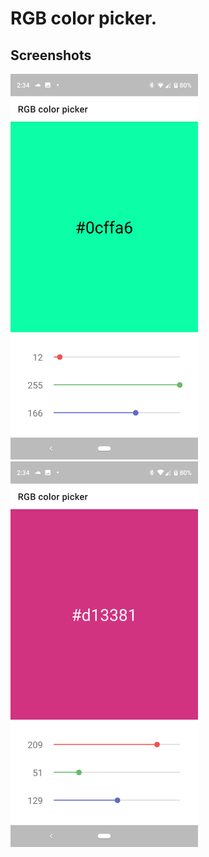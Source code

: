 # RGB color picker.
## Screenshots

<img src="screenshots/1.png" width="300" /> <img src="screenshots/2.png" width="300" />
